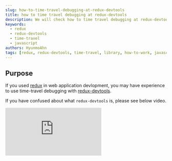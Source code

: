 ```yaml
---
slug: how-to-time-travel-debugging-at-redux-devtools
title: how to time travel debugging at redux-devtools 
description: We will check how to time travel debugging at redux-devtools. 
keywords:
  - redux
  - redux-devtools
  - time-travel
  - javascript
authors: HyunmoAhn
tags: [redux, redux-devtools, time-travel, library, how-to-work, javascript, web]
---
```


## Purpose
If you used [redux](https://redux.js.org/) in web application devlopment, you may have experience to use time-travel debugging with [redux-devtools](https://github.com/zalmoxisus/redux-devtools-extension).

If you have confused about what `redux-devtools` is, please see below video.
<iframe style={{ width: "100%", height: "100%" }} src="https://www.youtube.com/embed/VbPgAf3FUU8" title="YouTube video player" frameBorder="0" allow="accelerometer; autoplay; clipboard-write; encrypted-media; gyroscope; picture-in-picture" allowFullScreen />

If you don't have any experience about `redux-devtools`, I think it may be difficult to understand this article.

`redux-devtools` records the redux information(action, reducer state) of web applications using redux,
rollback to the reducer at a specific point in time and can pretend that there was no specific action.
However, It is not simple to try to implement similar actions inside web applictions without using `redux-devtools`.
For example, If you press the A button, make as if The action that's been happening so far didn't happen 
or if you leave before pressing the Submit button, rollback all actions that occurred on the page.

`redux-devtools` is an easy to provide function with buttons, but I don't know how to implement it myself.
How does `redux-devtools` make these things possible?

In this article, we will check below three things.
- How to **log** the actions and reducer called in `redux-devtools`.
- How to **jump** to a point where specific aciton is dispatched in `redux-devtools`.
- How to **skip** a specific action as if it did not work in `redux-devtools`

:::info PREREQUISITES
- The experience about [redux-devtools](https://github.com/zalmoxisus/redux-devtools-extension)
- The intelligence about [redux](https://redux.js.org/) enhancer
:::
:::caution Caution
- This article doesn't include content of `browser extension`
- This article will say about core of `redux-devtools` and you can understand if you don't know about `browser extension`<br/>
- If you want to know `browser extension`, It may not fit the purpose of this article.
:::

<!--truncate-->

## How to connect redux-devtools and web application?
We need to know how `redux-devtools` can affect web applictions.<br />
First, we will check guide to use `redux-devtools`

### Simple usage
The way to apply redux-devtools with chrome extension is below. ([docs](https://github.com/zalmoxisus/redux-devtools-extension#11-basic-store)) 
```tsx
 const store = createStore(
   reducer, /* preloadedState, */
+  window.__REDUX_DEVTOOLS_EXTENSION__ && window.__REDUX_DEVTOOLS_EXTENSION__()
 );
```
When we create `redux store`, we inject `window.__REDUX_DEVTOOLS_EXTENSION__` in `enhancer`.
We know that `redux-devtools` use `enhancer` of `redux store`, but we can't knwo where `window.__REDUX_DEVTOOLS_EXTENSION__` is registered.
And, if you used [redux-toolkit](https://github.com/reduxjs/redux-toolkit), you might not have cared about devtools because devtools options is [set true at default value](https://github.com/reduxjs/redux-toolkit/blob/v1.6.1/packages/toolkit/src/configureStore.ts#L63).
`redux-toolkit` also inject same setting code internally.([code](https://github.com/reduxjs/redux-toolkit/blob/v1.6.1/packages/toolkit/src/devtoolsExtension.ts#L184))

I guess `window.__REDUX_DEVTOOLS_EXTENSION__` is injected from chrome extension. But we don't read chrome extension code, we will find another usage about `redux-devtools`.

### Manual usage
If we look for `redux-devtools` document, we can find document that manully apply redux-devtools without using `browser extension`.   

In short about that document, add below dependency and create `createDevTools` and add it at store enhancer.
- install dependecny
```shell
npm install --save-dev @redux-devtools/core
npm install --save-dev @redux-devtools/log-monitor
npm install --save-dev @redux-devtools/dock-monitor
```
- create `DevTools` component
```tsx
// DevTools.tsx
import React from 'react';

import { createDevTools } from '@redux-devtools/core';
import LogMonitor from '@redux-devtools/log-monitor';
import DockMonitor from '@redux-devtools/dock-monitor';

const DevTools = createDevTools(
  <DockMonitor
    toggleVisibilityKey="ctrl-h"
    changePositionKey="ctrl-q"
    defaultIsVisible={true}
  >
    <LogMonitor theme="tomorrow" />
  </DockMonitor>
);

export default DevTools;
```

we will create `DevTools` component using `createDevTools` interface in `redux-devtools/core`.
This `DevTools` component have a two roles.
First is a devtools component to show inner web application. By manual usage, it is possible to use a way that can be operated by displaying devtools on web application rather than by browser extension.
`DevTools` is a component that displayed in web application.
Second is the intrument method that is served in `DevTools`. 
This method return enhancer to use redux store. As it will follow, connect web application and redux-devtools through these two.

- Inject enhancer in store & Render `DevTools`
```tsx
// Store.ts
import { createStore, applyMiddleware, compose } from 'redux';
import DevTools from './DevTools';

const enhancer = compose(
  // Middleware you want to use in development:
  applyMiddleware(d1, d2, d3),
  // Required! Enable Redux DevTools with the monitors you chose
  DevTools.instrument()
);
const store = createStore(rootReducer, initialState, enhancer);

export default store;
```
```tsx
// App.tsx
import React from 'react';
import { render } from 'react-dom';
import { Provider } from 'react-redux';

render(
  <Provider store={store}>
    <div>
      <TodoApp />
      <DevTools />
    </div>
  </Provider>
document.getElementById('app')
);
```
The above code is the example of the part used for store enhancer and component the created `DevTools`. 

Now, we can figure out what to check to see the contents of redux-devtools.<br/>
`redux-devtools` is connected to web applications in the form of component and redux store enhancer, and we can check the inside of `@redux-devtools/core`.

In here, We will check only `@redux-devtools/core` in this article 
because  `DockMonitor` or `LogMonitor` is an additional function to display redux-devtools inside of web applictions.

### Recap about devtools connection with web application
The link between `redux-devtools` and `web application` was able to get hints through a [manual usage])(https://github.com/reduxjs/redux-devtools/blob/main/docs/Walkthrough.md#manual-integration) rather than a usage using browser extension. 

`@redux-devtools/core` is serving `createDevTools` function and it provides a component that renders devtools, while at the same time creating an enhancer to inject redux store.

Now we can find hint, we will check about `createDevTools` of `@redux-devtools/core`.

## createDevTools
[createDevTools](https://github.com/reduxjs/redux-devtools/blob/v3.6.0/packages/redux-devtools/src/createDevTools.js#L24) has component to render `DevTools` and method to create enhancer in registered redux store. 
We will check about enhancer.
```tsx
import instrument from 'redux-devtools-instrument';

// https://github.com/reduxjs/redux-devtools/blob/v3.6.0/packages/redux-devtools/src/createDevTools.js#L24
export default function createDevTools(children) {
  const Monitor = monitorElement.type;
  ...
  return class DevTools extends Component {
    static instrument = options => instrument(
      (state, action) => Monitor.update(monitorProps, state, action),
      options,
    )
    
    render() {
      ...
    }
  }
}
```
`createDevTools ` serve `instrument` as a static function and it is [redux-devtools-instrument](https://github.com/reduxjs/redux-devtools/blob/v3.6.0/packages/redux-devtools-instrument/src/instrument.js#L737)

## redux enhancer
`DevTools.instrument()` is used in store enhancer. So, we can expect that [instrument](https://github.com/reduxjs/redux-devtools/blob/v3.6.0/packages/redux-devtools-instrument/src/instrument.js#L737) is return enhancer function.
Before we study `instrument`, Let's recap about redux enhancer.

[redux store enhancer](https://redux.js.org/usage/configuring-your-store#enhancersmonitorreducerjs) form is below.
```tsx
// https://redux.js.org/usage/configuring-your-store#enhancersmonitorreducerjs
const exampleEnhancer = (createStore) => (reducer, initialState, enhancer) => {
  const monitorReducer = (state, action) => {
    const start = performance.now()
    const newState = reducer(state, action)
    const end = performance.now()
    const diff = round(end - start)

    console.log('reducer process time:', diff)

    return newState
  }
  
  return createStore(monitorReducer, initialState, enhancer) 
}
```
`enhnacer` get `createStore` parameter and return function that return store.  
Above code is a example of redux document, It have a role that make `monitorReducer` and replace existing reducer.

`enhancer` mutate reducer or state in this method. `redux-devtools` also use the redux enhancer features to implement logging, rollback and skip features.

## instrument
The [instrument](https://github.com/reduxjs/redux-devtools/blob/v3.6.0/packages/redux-devtools-instrument/src/instrument.js#L737) returns the redux enhancer
and the internal structure is as follows.
```tsx
// https://github.com/reduxjs/redux-devtools/blob/v3.6.0/packages/redux-devtools-instrument/src/instrument.js#L737-L771
export default function instrument(monitorReducer, options) {
  return (createStore) => (reducer, initialState, enhancer) => {
    function liftReducer(r) {
      return liftReducerWith(r, initialState, monitorReducer, options);
    }
  }
  
  const liftedStore = createStore(liftReudcer(reducer), enhancer);
  
  return unliftStore(liftedStore, liftReducer, options);
}
```
Now, it returns result of `unliftStore` function and reducer is processed through `liftReducer`.

To give you an additional explanation to make it easier to understand,
`redux-devtools` create another store of devtools separately from the store of app.
In other words, the app creates and uses a redux store, but devtools creates and uses a redux store different from the app.
The words `lift` and `unlift` are used for these two distinction, as can be seen in the function name used in `instrument`.

`lift` means raising app information to devtools. And `unlift` means pulling down devtools information so that it can be used on the app. 
To infer the role of `liftReducer` and `unliftStore` based on this assumption,
`liftReducer` is reducer used in devtools and `liftedStore` means that it is store used in devtools.
In contrast, `unliftStore` can be understood as meaning that create a store used in the app using `liftStore` that used in devtools. 

Of course, it is not an official expression found in the devtools document, but I brought it 
because I thought it would be good to understand devtools in this way. 

:::tip TIP
`redux-devtools` is separated with app's store and devtools's store.<br/>
`lift` means replacing what is app with that of devtools and `unlift` means replacing what is devtools that of app.

For example, `unliftStore` is function that get store of app using `liftedStore`(store of devtools).

It is not official commentary, if you check the code of redux-devtools with this meaning, it will be easier to understand.
:::

## unliftStore
Let's see [unliftStore](https://github.com/reduxjs/redux-devtools/blob/v3.6.0/packages/redux-devtools-instrument/src/instrument.js#L680-L732) used in return of `instrument` first. 
`unliftStore` is a function that create store used in app.
```tsx
// https://github.com/reduxjs/redux-devtools/blob/v3.6.0/packages/redux-devtools-instrument/src/instrument.js#L680-L732
export function unliftStore(liftedStore, liftReducer, options) {
  function getState() { ... }
  function dispatch() { ... }
  
  return {
    ...liftedStore,
    liftedStore,
    dispatch,
    getState,
    replaceReducer() { ... },
    [$$observable]() { ... },
  }
}
```
`unliftStore` has several methods such as dispatch, getState, replaceReducer and the method names are familiar for us.  
Because these is served method by redux.
In other word, `unliftStore` doesn't use `createStore` but it returns store of redux.
Because `unliftStore` is used for redux store enhancer and the return value of redux store,
It may be natural that the return value of `unliftStore` is the same as the redux store

### getState
`getState` of redux store has a role to return state object of redux store.
`getState` of return value of `unliftStore` is used in app part rather than devtools.
So, we can expect that `getState` will return state of redux store on app.
Let's take a look at the code.

```tsx
// https://github.com/reduxjs/redux-devtools/blob/v3.6.0/packages/redux-devtools-instrument/src/instrument.js#L685-L691
function getState() {
  return unliftState(liftedStore.getState());
  if (state !== undefined) {
    lastDefinedState = state;
  }
  return lastDefinedState;
}

// https://github.com/reduxjs/redux-devtools/blob/v3.6.0/packages/redux-devtools-instrument/src/instrument.js#L671-L674
function unliftState(liftedState) {
  const { computedStates, currentStateIndex } = liftedState;
  const { state } = computedStates[currentStateIndex];
  
  return state;
}
```
`getState` calls `unliftState` and `unliftState` returns state.
If we think means of `lift` and `unlift`, `unliftState` means state used on app.
So, `getState` returns `unliftState`(app's redux state) from state of `liftStore`(devtools's store). 

Inside of `unliftState`, it extract state using `computedStates` and `currentStateIndex` from `liftedState`.
In other words, we can expect when data is saved, `liftState` saves all app state in `computedStates` and saves index of state in `currentStateIndex`.  
Of course, we can't know how to make `liftState` yet. Let's guess this much and keep reading.

:::note Note
`unliftState` is a function that returns `unliftState` from `liftedState`.<br/>
Let's remember that we don't know that `liftedState` has what kind of data,
but `liftedState` are looking for the state of the app through `computedStates` and `currentStateIndex`.
:::

### dispatch
This `dispatch` is also dispatch used in app. Let's take a look some code. 

```tsx
// https://github.com/reduxjs/redux-devtools/blob/v3.6.0/packages/redux-devtools-instrument/src/instrument.js#L693-L696
function dispatch(action) {
  liftedStore.dispatch(liftAction(action, trace, traceLimit, dispatch))

  return action;
}

// https://github.com/reduxjs/redux-devtools/blob/v3.6.0/packages/redux-devtools-instrument/src/instrument.js#L246-L253
function liftAction(action, trace, traceLimit, toExcludeFromTrace) {
  return ActionCreators.performAction(
    action,
    trace,
    traceLimit,
    toExcludeFromTrace
  );
}
```
The action from parameter of `dispatch` is the action object defined in app because the method of `unliftStore` will be use directly in app. It is not exception about `dispatch`.
So, `liftedStore`(devtools's store) transfer action from app to use dispatch, but action is not transmitted directly, it is converted by `liftAction` and it will change action of app to action of devtools.   
Let's see inside of `liftAction`.
[ActionCreators.performAction](https://github.com/reduxjs/redux-devtools/blob/v3.6.0/packages/redux-devtools-instrument/src/instrument.js#L38-L97) is an action object having an action type as `PERFORM_ACTION`. 
So, all actions that dispatched in app, are converted to `PERFORM_ACTION` and used in `liftedStore`.

Let's think about flow included `redux-devtools` when we dispatch actions.
1. `action` is dispatched from app.
2. `dispatch` convert `action` to `liftedAction` inside.
3. `liftedAction` is called through `liftedStore.dispatch` and consumed in `liftedStore`.

In this flow doesn't have flow to call dispatch of app.
The process of updating the state by handling over the action to the reducer, which is the role of the [original dispatch](https://github.com/reduxjs/redux/blob/master/src/createStore.ts#L257-L262), was not included.
Therefore, the dispatch has a role that converts action of app to `PERFORM_ACTION` and calls dispatch of the `liftedStore` without changing the state of the app.

### Recap about unliftStore
- `unliftStore` returns the store form as it is. In other words, it returns `getState` and `dispatch`.
- `unliftStore.getState` returns redux state of app and it is identifying the state of the app using `computedStates` and `currentStateIndex` of `liftedState`
- `unliftStore.dispatch` changes all actions to `PERFORM_ACTION` and calls `liftedStore.dispatch`.
  - The operation of updating the state of the app of the original dispatch has not yet been performed.

## liftReducer
Let's take a look `instrument` code again.
```tsx
// https://github.com/reduxjs/redux-devtools/blob/v3.6.0/packages/redux-devtools-instrument/src/instrument.js#L737-L771
export default function instrument(monitorReducer, options) {
  return (createStore) => (reducer, initialState, enhancer) => {
    function liftReducer(r) {
      return liftReducerWith(r, initialState, monitorReducer, options);
    }
  }
  
  const liftedStore = createStore(liftReudcer(reducer), enhancer);
  
  return unliftStore(liftedStore, liftReducer, options);
}
```
Through the previous process, we could understand that `unliftStore` has a role to use new method like `getState` or `dispatch` by redefine.<br />
The next thing to look at is `liftStore` and `liftReducer`. `createStore` used in `liftStore` is served by `redux` 
so if only `liftReducer` is confirmed, we can know that the secret of time-travel debugging.

According to the term `lift`, [liftReducer](https://github.com/reduxjs/redux-devtools/blob/v3.6.0/packages/redux-devtools-instrument/src/instrument.js#L258-L666) means
that reducer used in `devtools`.
```tsx
// https://github.com/reduxjs/redux-devtools/blob/v3.6.0/packages/redux-devtools-instrument/src/instrument.js#L258-L666
export function liftReducerWith(reducer, initialCommittedState, monitorReducer, options) {
  const initialLiftedState = { ... };
  ...
  return (liftedState, liftedAction) => {
    ...
    switch (liftedAction.type) {
      case ActionTypes.PERFORM_ACTION: {
        ...
      },
      ...
    }
  }
}
```
`liftReducerWith` has long size of code. According to the term `reducer`, it has initial state(`initialLiftedState`) and makes condition state by `liftedAction.type`.
Because we saw `unliftStore`, we know that all actions from app are converted to `PERFORM_ACTION` and are transmitted to `liftReducer`.

Therefore, we will check the initialState of reducer and check the behavior when `PERFORM_ACION` is dispatched. 

### initialState
`initialState` of `liftReducer` is below.
```tsx
// https://github.com/reduxjs/redux-devtools/blob/v3.6.0/packages/redux-devtools-instrument/src/instrument.js#L264-L275
const initialLiftedState = {
  monitorState: monitorReducer(undefined, {}),
  nextActionId: 1,
  actionsById: { 0: liftAction(INIT_ACTION) },
  stagedActionIds: [0],
  skippedActionIds: [],
  committedState: initialCommittedState,
  currentStateIndex: 0,
  computedStates: [],
  isLocked: options.shouldStartLocked === true,
  isPaused: options.shouldRecordChanges === false
};
```
We don't know what data is saved roughly by looking at the `initialState`, but we've checked which one of the `liftState` is used in `unliftState`. 
:::note Note
What mentioned in `unliftState`
  - In other words, we can expect when data is saved, `liftState` saves all app state in `computedStates` and saves index of state in `currentStateIndex`.
:::
`unliftState` computed using `computedStates` and `currentStateIndex`, 
So `computedStates` save data of app's state and `currentStateIndex` save index about current state index.

When looking at other predictable states, `actionId` seems to store action data on id and `stagedActionIds` or `skippedActionIds` seems that save actionId about action status like `staged` or `skipped`.
`isLocked` or `isPaused` is option about devtools. First of all, let's just organize the contents below and move on.

#### recap about initialState
- devtools saves byId and id forms about action data to [normalized](https://redux.js.org/usage/structuring-reducers/normalizing-state-shape) form.   
- we expect that `computedStates` saves all state and `currentStateIndex` seems that save index what kind of state is used in `computedStates`.  
- devtools has options value like `isLocked` or `isPaused`.

### The behavior of PERFORM_ACTION
We checked that all action dispatched in app is converted `PERFORM_ACTION` and is used in `liftReducer`.
So, Let's check how `PERFORM_ACTION` will operate in the `liftReducer`.

Before see the reducer, Let's check payload of `PERFORM_ACTION`.
```tsx
// https://github.com/reduxjs/redux-devtools/blob/v3.6.0/packages/redux-devtools-instrument/src/instrument.js#L38-L97
export const ActionCreators = {
  performAction(action, trace, traceLimit, toExcludeFromTrace) {
    ...
    return {
      type: ActionTypes.PERFORM_ACTION,
      action,
      timestamp: Date.now(),
      stack,
    }
  }
}
```
`PERFORM_ACTION` stores the action received as a factor as it is and doesn't particularly store other data. 
If you see the code following links, you can see complicate logic like `stack`.
This is because devtools has various logics to show the trace function. But our purpose is not to look at trace, it will be okay pass lightly.

Not that we have seen the form of action, let's look at the reducer part.
```tsx
// https://github.com/reduxjs/redux-devtools/blob/v3.6.0/packages/redux-devtools-instrument/src/instrument.js#L426-L446
export function liftReducerWith() {
  ...
  let minInvalidatedStateIndex = 0;
  ...
  swtich (liftedAction.type) {
    case ActionTypes.PERFORM_ACTION: {
      ...
      if (currentStateIndex === stagedActionIds.length - 1) {
        currentStateIndex++;
      }
      const actionId = nextActionId++;
      actionById[actionId] = liftedAction;
      stagedActionIds = [...stagedActionIds, actionId];
      minInvalidatedStateIndex = stagedActionIds.length - 1;
      break;
    }
    ...
  }
}
```
When looking at the original code, the logic varies depending on the various conditions, but when you check the basic logic, it comes out simply as above.<br/>
`currentStateIndex` is increased, `actionId` is set, `actionById` save action data. And `stagedActionIds` come and `minInvalidatedStateIndex` also come.
Obviously, `stagedActionIds` is a value that existed in `initialState` and `minInvalidatedStateIndex` is not stored in `initialState` but a local variable.
we don't know how to use these yet, so let's move on.

:::tip TIP
we don't know how to work about `stagedActionIds` and `minInvalidatedStateIndex`. However, to explain the role in advance to make it easier to understand, it is as follows. 
- `stagedActionIds`
  - It is array that ids of the action that should be apply in devtools are saved.
  - In other words, it save valid action list and when `PERFORM_ACTION` is dispatched, `stagedActionIds` always add it because new action is added.
- `minInvalidatedStateIndex`
  - In short, `minInvalidatedStateIndex` means the index value of the action that must be recalculated.
  - In `PERFORM_ACTION`, `minInvalidatedStateIndex` is  `stagedActionIdex.length - 1`. In other words, `stagedActionIndex` point last index of actions and it means that last action need to recalculate.  
:::

We checked how to implement when action is dispatched, we don't know how to calculated nextState yet.
Obviously, it saved action info and saved action id here and there but, we can't expect that info calculate nextState.
Let's show next logic of switch.

### Recap about logic of PERFORM_ACTION
- `PERFORM_ACTION` brings all the data of the action generated in the app as it is.
- all actions that dispatched from app are converted to `PERFORM_ACTION`. So it are performed through a `PERFORM_ACTION` reducer logic.  
- In reducer, it increases `currentStateIndex`, save action like byId and ids form and save `minInvalidatedStateIndex`. 
- The logic to calculate `nextState` is not come yet.
- We don't know means that `stagedActionIds` and `minInvalidatedStateIndex`, but if we know it in advance, it's as follows.
  - `stagedActionIds`: A array that saved ids that need to apply actions in devtools.
  - `minInvalidatedStateIndex`: A index of action to calculate state. Later, it calculate use this value.

## recomputeStates
After switch logic, `computedState` logic is come. It seems that update state using `recomputeStates`, Let's look at.

```tsx
// https://github.com/reduxjs/redux-devtools/blob/v3.6.0/packages/redux-devtools-instrument/src/instrument.js#L642-L666
export function liftReducerWith() {
  ...
  computedStates = recomputeStates(
    computedStates,
    minInvalidatedStateIndex,
    reducer,
    committedState,
    actionsById,
    stagedActionIds,
    skippedActionIds,
    options.shouldCatchErrors
  );
  
  return {
    monitorState,
    actionsById,
    nextActionId,
    stagedActionIds,
    skippedActionIds,
    committedState,
    currentStateIndex,
    computedStates,
    isLocked,
    isPaused
  }
}
```

`recomputeStates` is function that recalculate state when action is dispatched. 
In parameters, It seems that gets various information like `computedStates`(currentState), `reducer`, `minInvalidatedStateIndex`, `actionByIds` etc. 
Let's look at the code.
```tsx
// https://github.com/reduxjs/redux-devtools/blob/v3.6.0/packages/redux-devtools-instrument/src/instrument.js#L189-L241
function recomputeStates(
  computedStates,
  minInvalidatedStateIndex,
  reducer,
  committedState,
  actionsById,
  stagedActionIds,
  skippedActionIds,
  shouldCatchErrors
) {
  const nextComputedStates = computedStates.slice(0, minInvalidatedStateIndex);
  
  for (let i = minInvalidatedStateIndex; i < stagedActionIds.length; i++) {
    const actionId = stagedActionIds[i];
    const action = actionsById[actionId].action;

    const previousEntry = nextComputedStates[i - 1];
    const previousState = previousEntry ? previousEntry.state : committedState;

    const entry = computeNextEntry(
      reducer,
      action,
      previousState,
      shouldCatchErrors
    );
    nextComputedStates.push(entry);
  }

  return nextComputedStates;
}
```
After omitting the code for skip or error processing, it becomes the above code.
Initially, `nextComputedStates` is prepared and the state up to `minInvalidatedStateIndex` is cut. 
Here, the meaning of `minInvalidatedStateIndex` may be known.

The value of `minInvalidatedStateIndex` calculated in `PERFORM_ACTION` earlier refers to the index that has recently entered `stagedActionIds`. 
For example, If `stagedActionIds` has four ids, `minInvalidatedStateIndex` is three and nextComputedStates` is a array thet three number of value because it save 0 to 3. 
In `for` loop, it start calculate from `minInvalidatedStateIndex` and to `stagedActionIds.length`.
In other words, `minInvalidatedStateIndex` means index of action that need to recalculate.   

`for` loop logic is simple. Find out id of the current action and take the action from `actionById`, and state is calculated using `computeNextEntry` function.
`computeNextEntry` logic is simple. It consists of several functions because it contains logic for errors, and the code related to errors is omitted as follows.
```tsx
// https://github.com/reduxjs/redux-devtools/blob/v3.6.0/packages/redux-devtools-instrument/src/instrument.js#L179-L184
function computeNextEntry(reducer, action, state, shouldCatchErrors) {
  ...
  return computeWithTryCatch(reducer, action, state);
} 

// https://github.com/reduxjs/redux-devtools/blob/v3.6.0/packages/redux-devtools-instrument/src/instrument.js#L153-L174
function computeWithTryCatch(reducer, action, state) {
  let nextError;
  const nextState = reducer(state, action);
  ...
  return {
    state: nextState,
    error: nextError,
  }
}
```
In other words, It calculates next state using previous state, current action and reducer.
This calculated value is entered entry and this entry is injected the last of `nextComputedStates`. 

When `PERFORM_ACTION` action is dispatched, for loop always work once and calculated state newly is contained `nextComputedStates` array. It will be assign to `computedStates`. 
The `computedStates` changed here is transmitted to state of app.

### Recap about recomputeStates
- The logic to update state of store in devtools is `recomputeStates` logic in next part of switch.
- `recomputeStates` prepares computed state array and computes new state through the for loop based on the index that needs to be calculated and places it in the state array.
- `minInvalidatedStateIndex` refers to a start index that requires calculation.
- When `PERFORM_ACTION` is dispatched, for loop run only once and the state of current action is appended in previous `computedStates`.

## The process that action is consumed with devtools
Now we can see how devtools processes an action when an action occurs in the app.

- action is called with dispatch on app

The dispatch used when dispatched action in app is [dispatch](#dispatch) of [unliftStore](#unliftstore). 
dispatch call dispatch of `liftStore` and action is called with converting `PERFORM_ACTION`.

- `liftReducer` of `liftStore`

Action is called to `PERFORM_ACTION`, and it is consumed at `liftReducer`. If you see [The behavior of PERFORM_ACTION](#the-behavior-of-perform_action), 
it increases 1 about `currentStateIndex`, saves action info with generating action id and injects actionId in `stagedActionIds` and updates `minInvalidatedStateIndex`.

In `recomputedStates` a new state is calculated based on `minInvalidatedStateIndex`, and in `PERFORM_ACTION`, only the action called this time is calculated.
Here, the calculated state is added to the last array of `computedStates`.

- get state from app to `getState`

`store.getState` to get state from app is same with `dispatch`. It also use [getState](#getstate) of [unliftStore](#unliftstore) 
`getState` calculate state to using `computedStates` and `currentStateIndex` in `liftedState`.

If only `PERFORM_ACTION` was dispatched, `currentStateIndex` would have increased by 1 and the return value of `getState` would have brought the state in the last index of `computedStates`. 

## Analysis of the main behaviour of devtools

We checked that action is processed in devtools, so it is now possible to answer the questions presented at the beginning of the article.

### How to log the actions and reducer called in redux-devtools?

About logging, it can be derived using the information identified so far. 

:::tip Question & Answer
> Q1. How to **log** the actions and reducer called in redux-devtools?

A1. `liftReducer` save all information of action in `actionsById` and save all action id in `stagedActionIds`. 
Also, It save state by actions in `computedStates`.

Therefore, since the order of actions generated in the app, payload data, and state by action are stored, the devtools can take enough logs. 
In addition, encapsulation of information on action and state managed by devtools is maintained through getState of `unliftStore`.
In the app, you can proceed with development without understanding these matters.
:::

### How to **jump** to a point where specific aciton is dispatched in redux-devtools.

There is something we need to look at in order to know how to jump in redux-devtools.
We only looked at `PERFORM_ACTION` in `liftReducer`. All action that dispatched in app is converted to `PERFORM_ACTION`,
but the action dispatched in `devtools` can dispatch other type of action.

Let's look at how `liftReducer` handles jump related actions.
```tsx
// https://github.com/reduxjs/redux-devtools/blob/v3.6.0/packages/redux-devtools-instrument/src/instrument.js#L511-#L526
case ActionTypes.JUMP_TO_STATE: {
  currentStateIndex = liftedAction.index;
  minInvalidatedStateIndex = Infinity;
  break;
}
case ActionTypes.JUMP_TO_ACTION: {
  const index = stagedActionIds.indexOf(liftedAction.actionId);
  if (index !== -1) currentStateIndex = index;
  minInvalidatedStateIndex = Infinity;
  break;
}
```
This is the part that processes the action in `liftReducer` that we have seen before.

There will be a difference between calling based on state or action, but both have the same principle.
It is to allocate `currentStateIndex` as the index of the action to jump.

`getState` brings state from `computedStates` based on updated `currentStateIndex`.
For example, `computedState` has 5 state and `currentStateIndex` is set 4 then `getState` will return last state of `computedStates`. 
In this time, we suppose that currentStateIndex will be changed to 2 by `JUMP_TO_STATE` action. Then `getState` will return 3 index of `computedStates` 
and store of app back to the state when third action was dispatched.

Since `computedStates` and `stagedActionIds` is not mutated, if you come back to `currentStateIndex` using `JUMP_TO_STATE` action, we can come back to original state.

:::tip Question & Answer
> Q2. How to **jump** to a point where specific aciton is dispatched in redux-devtools.

A2. Through the action generated inside devtools, `currentStateIndex` is returned to the previous value 
and the state suitable for the index is imported, so it is possible to return to the previous state.
In this process, since data on `computedStates` or `stagedActionIds` storing action or state is not changed, the state before jump may return through action.  
:::

### How to **skip** a specific action as if it did not work in redux-devtools

A method to skip as if no action had already occurred confirms `TOGGLE_ACTION`.

```tsx
// https://github.com/reduxjs/redux-devtools/blob/v3.6.0/packages/redux-devtools-instrument/src/instrument.js#L481-L494
case ActionTypes.TOGGLE_ACTION: {
  // Toggle whether an action with given ID is skipped.
  // Being skipped means it is a no-op during the computation.
  const { id: actionId } = liftedAction;
  const index = skippedActionIds.indexOf(actionId);
  if (index === -1) {
    skippedActionIds = [actionId, ...skippedActionIds];
  } else {
    skippedActionIds = skippedActionIds.filter(id => id !== actionId);
  }
  // Optimization: we know history before this action hasn't changed
  minInvalidatedStateIndex = stagedActionIds.indexOf(actionId);
  break;
}
```
`TOGGLE_ACTION` also get target actionId and save it on `skippedActionIds` and change `minInvalidatedStateIndex` to index of actionId. 
Then state that after index of skipped action will be calculated again.

Since we didn't focus on logic about skipped action, I have never checked where `skippedActionIds` works.
So, we will check `recomputeState` again.

```tsx
// https://github.com/reduxjs/redux-devtools/blob/v3.6.0/packages/redux-devtools-instrument/src/instrument.js#L218-L222
function recomputeStates(
  computedStates,
  minInvalidatedStateIndex,
  reducer,
  committedState,
  actionsById,
  stagedActionIds,
  skippedActionIds,
  shouldCatchErrors
) {
  ...
  const nextComputedStates = computedStates.slice(0, minInvalidatedStateIndex);
  for (let i = minInvalidatedStateIndex; i < stagedActionIds.length; i++) {
    const actionId = stagedActionIds[i];
    const action = actionsById[actionId].action;

    const previousEntry = nextComputedStates[i - 1];
    const previousState = previousEntry ? previousEntry.state : committedState;

    const shouldSkip = skippedActionIds.indexOf(actionId) > -1;
    let entry;
    if (shouldSkip) {
      entry = previousEntry;
    } else {
      ...
    }
    nextComputedStates.push(entry);
  }

  return nextComputedStates;
}
```
This time, I omitted the logic except skip. It is same entered for loop, if `actionId` is contained `skippedActionIds`, entry doesn't calculate next state 
and return `previousEntry` like action doesn't act.   

In `TOGGLE_ACTION`, since action updates `minInvalidatedStateIndex` to target actionId, states after target index are recalculated 
so it is possible to set the app as if a specific action did not work.

Based on the state, it is summarized as follows.
- previous state: [A, B, C, D, E, ...]
- skipped action index: 2
- after skip state: [A, B, B, D', E' ...]

:::tip Question & Answer
> Q3. How to **skip** a specific action as if it did not work in redux-devtools

A2. actionId is put into `skippedActionIds` through an action generated inside devtools.
When calculating the state for the action included in `skippedActionIds`, return the previous state without calculating the state. 

Since `minInvalidatedStateIndex`, which stores an index requiring recalculation, has been changed to a target action index,
all states after the index are recalculated.
Since the target action continues the calculation to the skipped state, the state is formed as if the target action was not called.
:::

## Recap
Through this article, we checked how `redox-devtools` is connected to the `redux` of the app and how to manage the `redux` data of the app.

A brief summary of the core of `redux-devtools` is as follows.
- `redux-devtools` is connected to the redux store of the app through a redux store enhancer.
- In order not to affect the app while utilizing various functions of `redux-devtools`, two stores, `unliftStore` and `liftStore` are managed. 
- All actions generated in the app are converted into `liftAction` having a `PERFORM_ACTION` type and transmitted to `liftReducer`.
- `liftReducer` stores data on all actions occuring in the app and state on the action.
- The redux state used in the app is data obtained from the `getState` of `unliftStore` to the state suitable for the current action. 
- Various functions used in `devtools` use a method of changing action and state stored through `liftReducer` and delivering the state suitable for the desired time to the app.

Some of the readers of this article may be curious about functions other than `jump` and `skip` of `redux-devtools`.
However, there is a limit to explaining everything in `redux-devtools`, and I have not checked logic for all functions either.
If you have understood through this article how `redux-devtools` is operating and how it is implementing its main functions (jump, skip),
I think you can solve your curiosity by looking at the [@redux-devtools/core](https://github.com/reduxjs/redux-devtools/blob/v3.6.0/packages/redux-devtools/src/index.js) code
or analyzing the code of other monitors ([@redux-devtools/log-monitors](https://github.com/reduxjs/redux-devtools/blob/v3.6.0/packages/redux-devtools-log-monitor/src/LogMonitor.js)).

## Reference
- [redux](https://redux.js.org/)
- [redux-devtools](https://github.com/reduxjs/redux-devtools)
- [redux-devtools-extensions](https://github.com/zalmoxisus/redux-devtools-extension)
